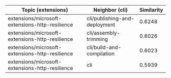 | Topic (extensions) | Neighbor (cli) | Similarity |
|-------------|-------------------|------------|
| extensions/microsoft-extensions-http-resilience | cli/publishing-and-deployment | 0.6248 |
| extensions/microsoft-extensions-http-resilience | cli/assembly-trimming | 0.6026 |
| extensions/microsoft-extensions-http-resilience | cli/build-and-compilation | 0.6023 |
| extensions/microsoft-extensions-http-resilience | cli | 0.5939 |
